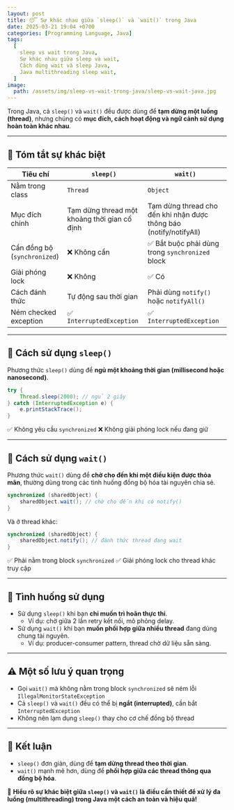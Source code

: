 ```yaml
---
layout: post
title: 😴 Sự khác nhau giữa `sleep()` và `wait()` trong Java
date: 2025-03-21 19:04 +0700
categories: [Programming Language, Java]
tags:
  [
    sleep vs wait trong Java,
    Sự khác nhau giữa sleep và wait,
    Cách dùng wait và sleep Java,
    Java multithreading sleep wait,
  ]
image:
  path: /assets/img/sleep-vs-wait-trong-java/sleep-vs-wait-java.jpg
---
```


Trong Java, cả `sleep()` và `wait()` đều được dùng để **tạm dừng một luồng (thread)**, nhưng chúng có **mục đích, cách hoạt động và ngữ cảnh sử dụng hoàn toàn khác nhau**.

---

## 🧠 Tóm tắt sự khác biệt

| Tiêu chí                | `sleep()`                      | `wait()`                             |
|-------------------------|--------------------------------|--------------------------------------|
| Nằm trong class         | `Thread`                      | `Object`                             |
| Mục đích chính          | Tạm dừng thread một khoảng thời gian cố định | Tạm dừng thread cho đến khi nhận được thông báo (notify/notifyAll) |
| Cần đồng bộ (`synchronized`) | ❌ Không cần               | ✅ Bắt buộc phải dùng trong `synchronized` block |
| Giải phóng lock         | ❌ Không                       | ✅ Có                                 |
| Cách đánh thức          | Tự động sau thời gian         | Phải dùng `notify()` hoặc `notifyAll()` |
| Ném checked exception   | ✅ `InterruptedException`      | ✅ `InterruptedException`            |

---

## 🔧 Cách sử dụng `sleep()`
Phương thức `sleep()` dùng để **ngủ một khoảng thời gian (millisecond hoặc nanosecond)**.
```java
try {
    Thread.sleep(2000); // ngủ 2 giây
} catch (InterruptedException e) {
    e.printStackTrace();
}
```
✅ Không yêu cầu `synchronized`
❌ Không giải phóng lock nếu đang giữ

---

## 🔧 Cách sử dụng `wait()`
Phương thức `wait()` dùng để **chờ cho đến khi một điều kiện được thỏa mãn**, thường dùng trong các tình huống đồng bộ hóa tài nguyên chia sẻ.
```java
synchronized (sharedObject) {
    sharedObject.wait(); // chờ cho đến khi có notify()
}
```
Và ở thread khác:
```java
synchronized (sharedObject) {
    sharedObject.notify(); // đánh thức thread đang wait
}
```
✅ Phải nằm trong block `synchronized`
✅ Giải phóng lock cho thread khác truy cập

---

## 📌 Tình huống sử dụng
- Sử dụng `sleep()` khi bạn **chỉ muốn trì hoãn thực thi**.
  - Ví dụ: chờ giữa 2 lần retry kết nối, mô phỏng delay.
- Sử dụng `wait()` khi bạn **muốn phối hợp giữa nhiều thread** đang dùng chung tài nguyên.
  - Ví dụ: producer-consumer pattern, thread chờ dữ liệu sẵn sàng.

---

## ⚠️ Một số lưu ý quan trọng
- Gọi `wait()` mà không nằm trong block `synchronized` sẽ ném lỗi `IllegalMonitorStateException`
- Cả `sleep()` và `wait()` đều có thể bị **ngắt (interrupted)**, cần bắt `InterruptedException`
- Không nên lạm dụng `sleep()` thay cho cơ chế đồng bộ thread

---

## 🧠 Kết luận
- `sleep()` đơn giản, dùng để **tạm dừng thread theo thời gian**.
- `wait()` mạnh mẽ hơn, dùng để **phối hợp giữa các thread thông qua đồng bộ hóa**.

🚀 **Hiểu rõ sự khác biệt giữa `sleep()` và `wait()` là điều cần thiết để xử lý đa luồng (multithreading) trong Java một cách an toàn và hiệu quả!**